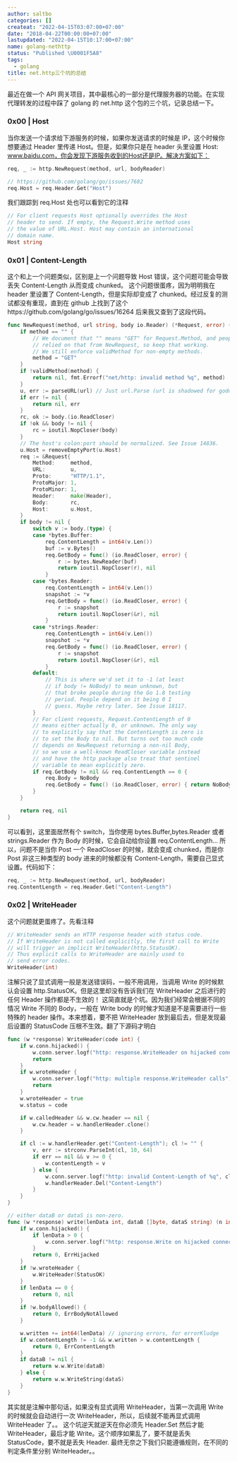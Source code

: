 ```yaml
---
author: saltbo
categories: []
createat: "2022-04-15T03:07:00+07:00"
date: "2018-04-22T00:00:00+07:00"
lastupdated: "2022-04-15T10:17:00+07:00"
name: golang-nethttp
status: "Published \U0001F5A8"
tags:
  - golang
title: net.http三个坑的总结
---
```


最近在做一个 API 网关项目，其中最核心的一部分是代理服务器的功能。在实现代理转发的过程中踩了 golang 的 net.http 这个包的三个坑，记录总结一下。

### 0x00 | Host

当你发送一个请求给下游服务的时候，如果你发送请求的时候是 IP，这个时候你想要通过 Header 里传递 Host。但是，如果你只是在 header 头里设置 Host: www.baidu.com，你会发现下游服务收到的Host还是IP。解决方案如下：

```go
req, _ := http.NewRequest(method, url, bodyReader)

// https://github.com/golang/go/issues/7682
req.Host = req.Header.Get("Host")
```

我们跟踪到 req.Host 处也可以看到它的注释

```go
// For client requests Host optionally overrides the Host
// header to send. If empty, the Request.Write method uses
// the value of URL.Host. Host may contain an international
// domain name.
Host string
```

### 0x01 | Content-Length

这个和上一个问题类似，区别是上一个问题导致 Host 错误，这个问题可能会导致丢失 Content-Length 从而变成 chunked。
这个问题很蛋疼，因为明明我在 header 里设置了 Content-Length，但是实际却变成了 chunked。经过反复的测试都没有重现，直到在 github 上找到了这个https://github.com/golang/go/issues/16264
后来我又查到了这段代码。

```go
func NewRequest(method, url string, body io.Reader) (*Request, error) {
	if method == "" {
		// We document that "" means "GET" for Request.Method, and people have
		// relied on that from NewRequest, so keep that working.
		// We still enforce validMethod for non-empty methods.
		method = "GET"
	}
	if !validMethod(method) {
		return nil, fmt.Errorf("net/http: invalid method %q", method)
	}
	u, err := parseURL(url) // Just url.Parse (url is shadowed for godoc).
	if err != nil {
		return nil, err
	}
	rc, ok := body.(io.ReadCloser)
	if !ok && body != nil {
		rc = ioutil.NopCloser(body)
	}
	// The host's colon:port should be normalized. See Issue 14836.
	u.Host = removeEmptyPort(u.Host)
	req := &Request{
		Method:     method,
		URL:        u,
		Proto:      "HTTP/1.1",
		ProtoMajor: 1,
		ProtoMinor: 1,
		Header:     make(Header),
		Body:       rc,
		Host:       u.Host,
	}
	if body != nil {
		switch v := body.(type) {
		case *bytes.Buffer:
			req.ContentLength = int64(v.Len())
			buf := v.Bytes()
			req.GetBody = func() (io.ReadCloser, error) {
				r := bytes.NewReader(buf)
				return ioutil.NopCloser(r), nil
			}
		case *bytes.Reader:
			req.ContentLength = int64(v.Len())
			snapshot := *v
			req.GetBody = func() (io.ReadCloser, error) {
				r := snapshot
				return ioutil.NopCloser(&r), nil
			}
		case *strings.Reader:
			req.ContentLength = int64(v.Len())
			snapshot := *v
			req.GetBody = func() (io.ReadCloser, error) {
				r := snapshot
				return ioutil.NopCloser(&r), nil
			}
		default:
			// This is where we'd set it to -1 (at least
			// if body != NoBody) to mean unknown, but
			// that broke people during the Go 1.8 testing
			// period. People depend on it being 0 I
			// guess. Maybe retry later. See Issue 18117.
		}
		// For client requests, Request.ContentLength of 0
		// means either actually 0, or unknown. The only way
		// to explicitly say that the ContentLength is zero is
		// to set the Body to nil. But turns out too much code
		// depends on NewRequest returning a non-nil Body,
		// so we use a well-known ReadCloser variable instead
		// and have the http package also treat that sentinel
		// variable to mean explicitly zero.
		if req.GetBody != nil && req.ContentLength == 0 {
			req.Body = NoBody
			req.GetBody = func() (io.ReadCloser, error) { return NoBody, nil }
		}
	}

	return req, nil
}
```

可以看到，这里面居然有个 switch，当你使用 bytes.Buffer,bytes.Reader 或者 strings.Reader 作为 Body 的时候，它会自动给你设置 req.ContentLength…
所以，问题不是当你 Post 一个 ReadCloser 的时候，就会变成 chunked，而是你 Post 非这三种类型的 body 进来的时候都没有 Content-Length，需要自己显式设置。代码如下：

```go
req, _ := http.NewRequest(method, url, bodyReader)
req.ContentLength = req.Header.Get("Content-Length")
```

### 0x02 | WriteHeader

这个问题就更蛋疼了。先看注释

```go
// WriteHeader sends an HTTP response header with status code.
// If WriteHeader is not called explicitly, the first call to Write
// will trigger an implicit WriteHeader(http.StatusOK).
// Thus explicit calls to WriteHeader are mainly used to
// send error codes.
WriteHeader(int)
```

注解只说了显式调用一般是发送错误码，一般不用调用，当调用 Write 的时候默认会设置 http.StatusOK。但是这里却没有告诉我们在 WriteHeader 之后进行的任何 Header 操作都是不生效的！
这简直就是个坑。因为我们经常会根据不同的情况 Write 不同的 Body，一般在 Write body 的时候才知道是不是需要进行一些特殊的 header 操作。本来想着，要不把 WriteHeader 放到最后去，但是发现最后设置的 StatusCode 压根不生效。翻了下源码才明白

```go
func (w *response) WriteHeader(code int) {
	if w.conn.hijacked() {
		w.conn.server.logf("http: response.WriteHeader on hijacked connection")
		return
	}
	if w.wroteHeader {
		w.conn.server.logf("http: multiple response.WriteHeader calls")
		return
	}
	w.wroteHeader = true
	w.status = code

	if w.calledHeader && w.cw.header == nil {
		w.cw.header = w.handlerHeader.clone()
	}

	if cl := w.handlerHeader.get("Content-Length"); cl != "" {
		v, err := strconv.ParseInt(cl, 10, 64)
		if err == nil && v >= 0 {
			w.contentLength = v
		} else {
			w.conn.server.logf("http: invalid Content-Length of %q", cl)
			w.handlerHeader.Del("Content-Length")
		}
	}
}

// either dataB or dataS is non-zero.
func (w *response) write(lenData int, dataB []byte, dataS string) (n int, err error) {
	if w.conn.hijacked() {
		if lenData > 0 {
			w.conn.server.logf("http: response.Write on hijacked connection")
		}
		return 0, ErrHijacked
	}
	if !w.wroteHeader {
		w.WriteHeader(StatusOK)
	}
	if lenData == 0 {
		return 0, nil
	}
	if !w.bodyAllowed() {
		return 0, ErrBodyNotAllowed
	}

	w.written += int64(lenData) // ignoring errors, for errorKludge
	if w.contentLength != -1 && w.written > w.contentLength {
		return 0, ErrContentLength
	}
	if dataB != nil {
		return w.w.Write(dataB)
	} else {
		return w.w.WriteString(dataS)
	}
}
```

其实就是注解中那句话，如果没有显式调用 WriteHeader，当第一次调用 Write 的时候就会自动进行一次 WriteHeader，所以，后续就不能再显式调用 WriteHeader 了。。
这个坑逆天就逆天在你必须先 Header.Set 然后才能 WriteHeader，最后才能 Write。这个顺序如果乱了，要不就是丢失 StatusCode，要不就是丢失 Header.
最终无奈之下我们只能遵循规则，在不同的判定条件里分别 WriteHeader。。
